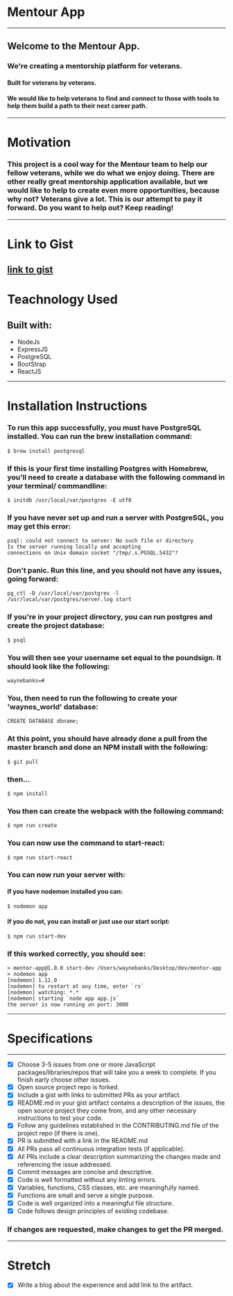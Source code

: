 # Mentour App
***
## Welcome to the Mentour App.
### We're creating a mentorship platform for veterans.  
#### Built for veterans by veterans.
#### We would like to help veterans to find and connect to those with tools to help them build a path to their next career path.
---
# Motivation
### This project is a cool way for the Mentour team to help our fellow veterans, while we do what we enjoy doing. There are other really great mentorship application available, but we would like to help to create even more opportunities, because why not? Veterans give a lot. This is our attempt to pay it forward. Do you want to help out? Keep reading!
---
# Link to Gist
   [link to gist](https://gist.github.com/Limelight-Management-Group/1fb9e4500060bca8093c84568777ea5b)
---
# Teachnology Used
## Built with:
+ NodeJs
+ ExpressJS
+ PostgreSQL
+ BootStrap
+ ReactJS
---
# Installation Instructions
### To run this app successfully, you must have PostgreSQL installed. You can run the brew installation command:
    $ brew install postgresql
### If this is your first time installing Postgres with Homebrew, you'll need to create a database with the following command in your terminal/ commandline:
    $ initdb /usr/local/var/postgres -E utf8
    
### If you have never set up and run a server with PostgreSQL, you may get this error:
    psql: could not connect to server: No such file or directory
    Is the server running locally and accepting
    connections on Unix domain socket "/tmp/.s.PGSQL.5432"?
### Don't panic. Run this line, and you should not have any issues, going forward:
    pg_ctl -D /usr/local/var/postgres -l /usr/local/var/postgres/server.log start
### If you're in your project directory, you can run postgres and create the project database:
    $ psql
### You will then see your username set equal to the poundsign. It should look like the following:
    waynebanks=#
### You, then need to run the following to create your 'waynes_world' database:
    CREATE DATABASE dbname;
### At this point, you should have already done a pull from the master branch and done an NPM install with the following:
    $ git pull
### then...
    $ npm install
### You then can create the webpack with the following command:
    $ npm run create
### You can now use the command to start-react:
    $ npm run start-react
### You can now run your server with:
#### If you have nodemon installed you can:
    $ nodemon app 
#### If you do not, you can install or just use our start script:
    $ npm run start-dev
### If this worked correctly, you should see:
    > mentor-app@1.0.0 start-dev /Users/waynebanks/Desktop/dev/mentor-app
    > nodemon app
    [nodemon] 1.11.0
    [nodemon] to restart at any time, enter `rs`
    [nodemon] watching: *.*
    [nodemon] starting `node app app.js`
    the server is now running on port: 3000
***
# Specifications
---
- [x] Choose 3-5 issues from one or more JavaScript packages/libraries/repos that will take you a week to complete. If you finish early choose other issues.
- [x] Open source project repo is forked.
- [x] Include a gist with links to submitted PRs as your artifact.
- [x] README.md in your gist artifact contains a description of the issues, the open source project they come from, and any other necessary instructions to test your code.
- [x] Follow any guidelines established in the CONTRIBUTING.md file of the project repo (if there is one).
- [x] PR is submitted with a link in the README.md
- [x] All PRs pass all continuous integration tests (if applicable).
- [x] All PRs include a clear description summarizing the changes made and referencing the issue addressed.
- [x] Commit messages are concise and descriptive.
- [x] Code is well formatted without any linting errors.
- [x] Variables, functions, CSS classes, etc. are meaningfully named.
- [x] Functions are small and serve a single purpose.
- [x] Code is well organized into a meaningful file structure.
- [x] Code follows design principles of existing codebase.
### If changes are requested, make changes to get the PR merged.
---
# Stretch
- [x] Write a blog about the experience and add link to the artifact.
    
